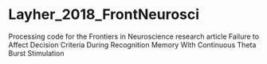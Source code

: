 # Layher_2018_FrontNeurosci
Processing code for the Frontiers in Neuroscience research article Failure to Affect Decision Criteria During Recognition Memory With Continuous Theta Burst Stimulation
